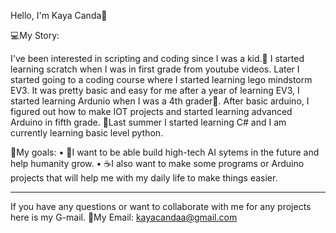 Hello, I'm Kaya Canda👋

💻My Story:

I've been interested in scripting and coding since I was a kid.🧒 I started learning scratch when I was in first grade from youtube videos. Later I started going to a coding course where I started learning lego mindstorm EV3. It was pretty basic and easy for me after a year of learning EV3, I started learning Ardunio when I was a 4th grader🔌. After basic arduino, I figured out how to make IOT projects and started learning advanced Arduino in  fifth grade. 🌅Last summer I started learning C# and I am currently learning basic level python.

🎯My goals: 
• 🤖I want to be able build high-tech AI sytems in the future and help humanity grow.
• ☕I also want to make some programs or Arduino projects that will help me with my daily life to make things easier.


-----------------------------------------------------------------------------------------------------------------------------------------------------------------------------------------------------------------------
If you have any questions or want to collaborate with me for any projects here is my G-mail.
📧My Email: kayacandaa@gmail.com
